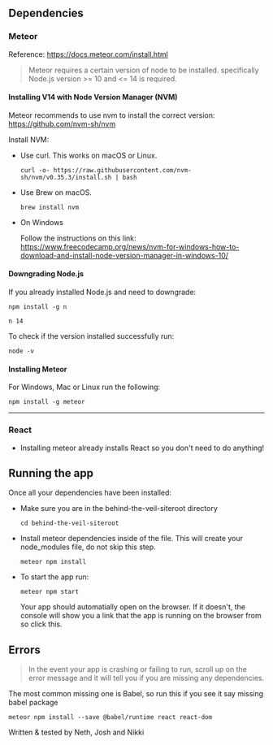 ## Dependencies
### Meteor
Reference: https://docs.meteor.com/install.html
> Meteor requires a certain version of node to be installed.
> specifically Node.js version >= 10 and <= 14 is required.
#### Installing V14 with Node Version Manager (NVM)
Meteor recommends to use nvm to install the correct version: https://github.com/nvm-sh/nvm

Install NVM:

- Use curl. This works on macOS or Linux.
    ```console
    curl -o- https://raw.githubusercontent.com/nvm-sh/nvm/v0.35.3/install.sh | bash
    ```
- Use Brew on macOS.
    ```console
    brew install nvm
    ```
- On Windows

  Follow the instructions on this link: https://www.freecodecamp.org/news/nvm-for-windows-how-to-download-and-install-node-version-manager-in-windows-10/
#### Downgrading Node.js
If you already installed Node.js and need to downgrade:

```console
npm install -g n
```
```console
n 14
```

To check if the version installed successfully run:

```console
node -v
```

#### Installing Meteor
For Windows, Mac or Linux run the following:
```console
npm install -g meteor
```
---
### React
- Installing meteor already installs React so you don't need to do anything!

## Running the app
Once all your dependencies have been installed:
- Make sure you are in the behind-the-veil-siteroot directory
  ```console
  cd behind-the-veil-siteroot
  ```
- Install meteor dependencies inside of the file. This will create your node_modules file, do not skip this step.️
  ```console
  meteor npm install
  ```
- To start the app run:
  ```console
  meteor npm start
  ```
  Your app should automatially open on the browser. If it doesn't, the console will show you a link that the app is running on the browser from so click this.

## Errors
> In the event your app is crashing or failing to run, scroll up on the error message and it will tell you if you are missing any dependencies. 

The most common missing one is Babel, so run this if you see it say missing babel package
```console
meteor npm install --save @babel/runtime react react-dom       
```

Written & tested by Neth, Josh and Nikki